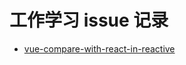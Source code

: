 # 工作学习 issue 记录

- [vue-compare-with-react-in-reactive](https://github.com/anson09/excalidraw#vue-compare-with-react-in-reactive#:~:text=vue%20compare%20with%20react%20in%20reactive)
